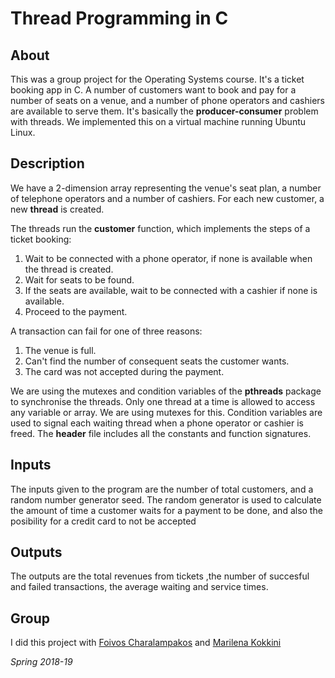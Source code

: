 # Thread Programming in C

## About
This was a group project for the Operating Systems course. It's a ticket booking app in C. A number of customers want to book and pay for a number of seats on a venue, 
and a number of phone operators and cashiers are available to serve them. It's basically the **producer-consumer** problem with threads.
We implemented this on a virtual machine running Ubuntu Linux. 

## Description
We have a 2-dimension array representing the venue's seat plan, a number of telephone operators and a number of cashiers. For each new customer, a new **thread** is created.
    
The threads run the **customer** function, which implements the steps of a ticket booking:
1. Wait to be connected with a phone operator, if none is available when the thread is created.
2. Wait for seats to be found.
3. If the seats are available, wait to be connected with a cashier if none is available.
4. Proceed to the payment.
    
A transaction can fail for one of three reasons: 
1. The venue is full.
2. Can't find the number of consequent seats the customer wants.
3. The card was not accepted during the payment.
    
We are using the mutexes and condition variables of the **pthreads** package to synchronise the threads. 
Only one thread at a time is allowed to access any variable or array. We are using mutexes for this. Condition variables are used to signal each waiting thread when a phone operator or cashier is freed.
The **header** file includes all the constants and function signatures.

## Inputs
The inputs given to the program are the number of total customers, and a random number generator seed. 
The random generator is used to calculate the amount of time a customer waits for a payment to be done, and also the posibility for a credit card to not be accepted

## Outputs
The outputs are the total revenues from tickets ,the number of succesful and failed transactions, the average waiting and service times.

## Group
I did this project with [Foivos Charalampakos](https://github.com/wolfie00) and [Marilena Kokkini](https://github.com/MarilenaKokkini)
    
*Spring 2018-19*
